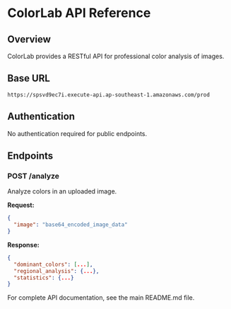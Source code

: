 # ColorLab API Reference

## Overview
ColorLab provides a RESTful API for professional color analysis of images.

## Base URL
```
https://spsvd9ec7i.execute-api.ap-southeast-1.amazonaws.com/prod
```

## Authentication
No authentication required for public endpoints.

## Endpoints

### POST /analyze
Analyze colors in an uploaded image.

**Request:**
```json
{
  "image": "base64_encoded_image_data"
}
```

**Response:**
```json
{
  "dominant_colors": [...],
  "regional_analysis": {...},
  "statistics": {...}
}
```

For complete API documentation, see the main README.md file.
